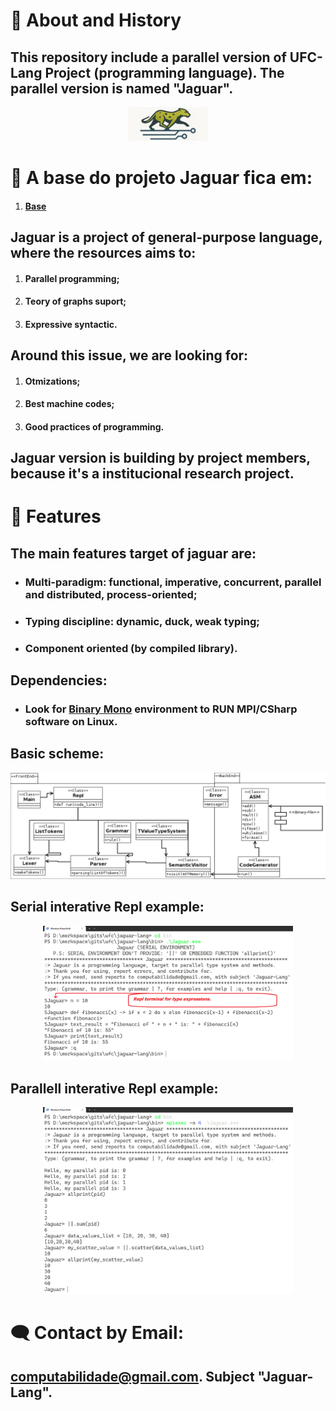 # 🚀 About and History
## This repository include a parallel version of **UFC-Lang** Project (programming language). The parallel version is named "Jaguar".
<p align="center">
  <img src="./img/img_b_300.jpeg" style="width:128px" alt="Jaguar" title="Jaguar">
</p>

# 🚀 A base do projeto **Jaguar** fica em:
1. #### [Base](https://github.com/UFC-Jaguar/jaguar-lang/Base)
## **Jaguar** is a project of general-purpose language, where the resources aims to:
1. #### Parallel programming;
2. #### Teory of graphs suport;
3. #### Expressive syntactic.
## Around this issue, we are looking for:
1. #### Otmizations;
2. #### Best machine codes;
3. #### Good practices of programming.
## Jaguar version is building by project members, because it's a institucional research project.
# 📃 Features
## The **main features** target of jaguar are:
- ### Multi-paradigm: functional, imperative, concurrent, parallel and distributed, process-oriented;
- ### Typing discipline: dynamic, duck, weak typing;
- ### Component oriented (by compiled library).

## Dependencies:
- ### Look for [Binary Mono](https://github.com/UFC-Jaguar/jaguar-lang/tree/main/cluster_environment_install) environment to RUN MPI/CSharp software on Linux.

## Basic scheme:
<p align="center">
  <img src="./img/DiagramaClasse.png" alt="Class Diagram" width="650">
</p>

## Serial interative Repl example:
<p align="center">
  <img src="./img/Ex1.png" alt="Class Diagram" width="400">
</p>

## Parallell interative Repl example:
<p align="center">
  <img src="./img/Ex2.png" alt="Class Diagram" width="400">
</p>

# 🗨️ Contact by Email:
## computabilidade@gmail.com. Subject "Jaguar-Lang".

